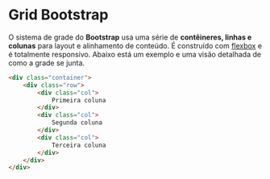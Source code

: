 # Grid Bootstrap

O sistema de grade do **Bootstrap** usa uma série de **contêineres, linhas e colunas** para layout e alinhamento de conteúdo. É construído com [flexbox](https://developer.mozilla.org/en-US/docs/Web/CSS/CSS_Flexible_Box_Layout/Using_CSS_flexible_boxes) e é totalmente responsivo. Abaixo está um exemplo e uma visão detalhada de como a grade se junta.

```html
<div class="container">
    <div class="row">
        <div class="col">
            Primeira coluna
        </div>
        <div class="col">
            Segunda coluna
        </div>
        <div class="col">
            Terceira coluna
        </div>
    </div>
</div>
```

